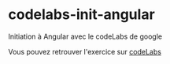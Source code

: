 # codelabs-init-angular
Initiation à Angular avec le codeLabs de google

Vous pouvez retrouver l'exercice sur [codeLabs](https://codelabs.developers.google.com/introduction-to-angular#0)

